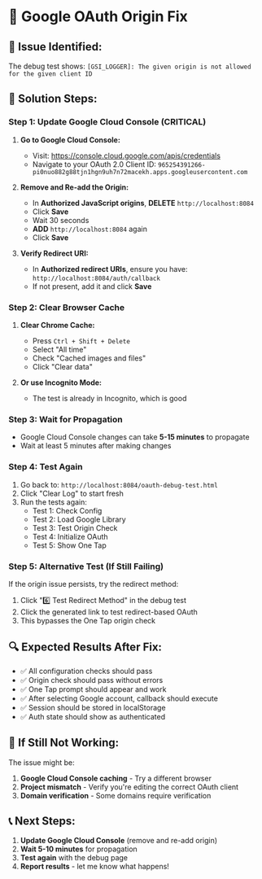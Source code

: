 # 🔧 Google OAuth Origin Fix

## 🚨 **Issue Identified:**
The debug test shows: `[GSI_LOGGER]: The given origin is not allowed for the given client ID`

## 🎯 **Solution Steps:**

### **Step 1: Update Google Cloud Console (CRITICAL)**

1. **Go to Google Cloud Console:**
   - Visit: https://console.cloud.google.com/apis/credentials
   - Navigate to your OAuth 2.0 Client ID: `965254391266-pi0nuo882g88tjn1hgn9uh7n72macekh.apps.googleusercontent.com`

2. **Remove and Re-add the Origin:**
   - In **Authorized JavaScript origins**, **DELETE** `http://localhost:8084`
   - Click **Save**
   - Wait 30 seconds
   - **ADD** `http://localhost:8084` again
   - Click **Save**

3. **Verify Redirect URI:**
   - In **Authorized redirect URIs**, ensure you have: `http://localhost:8084/auth/callback`
   - If not present, add it and click **Save**

### **Step 2: Clear Browser Cache**

1. **Clear Chrome Cache:**
   - Press `Ctrl + Shift + Delete`
   - Select "All time"
   - Check "Cached images and files"
   - Click "Clear data"

2. **Or use Incognito Mode:**
   - The test is already in Incognito, which is good

### **Step 3: Wait for Propagation**

- Google Cloud Console changes can take **5-15 minutes** to propagate
- Wait at least 5 minutes after making changes

### **Step 4: Test Again**

1. Go back to: `http://localhost:8084/oauth-debug-test.html`
2. Click "Clear Log" to start fresh
3. Run the tests again:
   - Test 1: Check Config
   - Test 2: Load Google Library
   - Test 3: Test Origin Check
   - Test 4: Initialize OAuth
   - Test 5: Show One Tap

### **Step 5: Alternative Test (If Still Failing)**

If the origin issue persists, try the redirect method:

1. Click "6️⃣ Test Redirect Method" in the debug test
2. Click the generated link to test redirect-based OAuth
3. This bypasses the One Tap origin check

## 🔍 **Expected Results After Fix:**

- ✅ All configuration checks should pass
- ✅ Origin check should pass without errors
- ✅ One Tap prompt should appear and work
- ✅ After selecting Google account, callback should execute
- ✅ Session should be stored in localStorage
- ✅ Auth state should show as authenticated

## 🚨 **If Still Not Working:**

The issue might be:
1. **Google Cloud Console caching** - Try a different browser
2. **Project mismatch** - Verify you're editing the correct OAuth client
3. **Domain verification** - Some domains require verification

## 📞 **Next Steps:**

1. **Update Google Cloud Console** (remove and re-add origin)
2. **Wait 5-10 minutes** for propagation
3. **Test again** with the debug page
4. **Report results** - let me know what happens!

